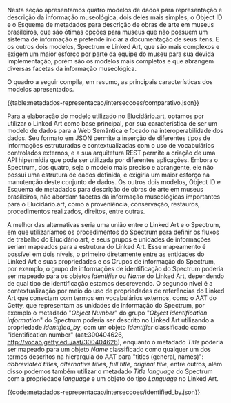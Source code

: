 Nesta seção apresentamos quatro modelos de dados para representação e descrição da informação museológica, dois deles mais simples, o Object ID e o Esquema de metadados para descrição de obras de arte em museus brasileiros, que são ótimas opções para museus que não possuem um sistema de informação e pretende iniciar a documentação de seus itens. E os outros dois modelos, Spectrum e Linked Art, que são mais complexos e exigem um maior esforço por parte da equipe do museu para sua devida implementação, porém são os modelos mais completos e que abrangem diversas facetas da informação museológica.

O quadro a seguir compila, em resumo, as principais características dos modelos apresentados.

{{table:metadados-representacao/interseccoes/comparativo.json}}

Para a elaboração do modelo utilizado no Elucidário.art, optamos por utilizar o Linked Art como base principal, por sua característica de ser um modelo de dados para a Web Semântica e focado na interoperabilidade dos dados. Seu formato em JSON permite a inserção de diferentes tipos de informações estruturadas e contextualizadas com o uso de vocabulários controlados externos, e a sua arquitetura REST permite a criação de uma API hipermídia que pode ser utilizada por diferentes aplicações. Embora o Spectrum, dos quatro, seja o modelo mais preciso e abrangente, ele não possui uma estrutura de dados definida, e exigiria um maior esforço na manutenção deste conjunto de dados. Os outros dois modelos, Object ID e Esquema de metadados para descrição de obras de arte em museus brasileiros, não abordam facetas da informação museológicas importantes para o Elucidário.art, como a proveniência, conservação, restauros, procedimentos realizados, direitos, entre outras.

A melhor das alternativas seria uma união entre o Linked Art e o Spectrum, em que utilizaríamos os procedimentos do Spectrum para definir os fluxos de trabalho do Elucidário.art, e seus grupos e unidades de informações seriam mapeados para a estrutura do Linked Art. Esse mapeamento é possível em dois níveis, o primeiro diretamente entre as entidades do Linked Art e suas propriedades e os Grupos de informação do Spectrum, por exemplo, o grupo de informações de identificação do Spectrum poderia ser mapeado para os objetos _Identifier_ ou _Name_ do Linked Art, dependendo de qual tipo de identificação estamos descrevendo. O segundo nível é a contextualização por meio do uso de propriedades de referências do Linked Art que conectam com termos em vocabulários externos, como o AAT do Getty, que representam as unidades de informação do Spectrum, por exemplo o metadado "_Object Number_" do grupo "_Object identification information_" do Spectrum poderia ser descrito no Linked Art utilizando a propriedade _identified_by_, com um objeto _Identifier_ classificado como "identification number" (aat:300404626, <http://vocab.getty.edu/aat/300404626>), enquanto o metadado _Title_ poderia ser mapeado para um objeto _Name_ classificado como qualquer um dos termos descritos na hierarquia do AAT para "titles (general, names)": _abbreviated titles_, _alternative titles_, _full title_, _original title_, entre outros, além disso podemos também utilizar o metadado _Title language_ do Spectrum com a propriedade _language_ e um objeto do tipo _Language_ no Linked Art.

{{code:metadados-representacao/interseccoes/identified_by.json}}
